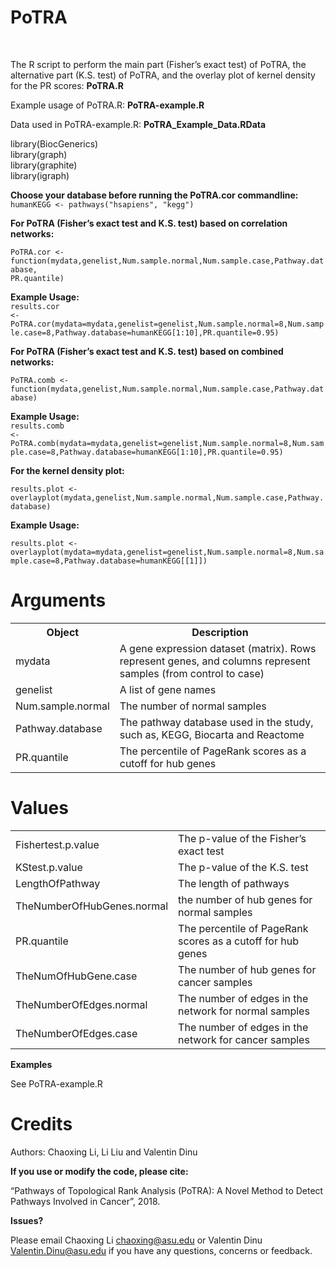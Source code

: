 # PoTRA

<br>

The R script to perform the main part (Fisher’s exact test) of PoTRA, the alternative part (K.S. test) of PoTRA, and the overlay plot of kernel density for the PR scores: <b>PoTRA.R</b><br>

Example usage of PoTRA.R: <b>PoTRA-example.R</b><br>

Data used in PoTRA-example.R: <b>PoTRA_Example_Data.RData</b><br>


library(BiocGenerics) <br>
library(graph) <br>
library(graphite) <br>
library(igraph) <br>

<b>Choose your database before running the PoTRA.cor commandline: <br> </b>
<code>humanKEGG <- pathways("hsapiens", "kegg") </code>


<b>For PoTRA (Fisher’s exact test and K.S. test) based on correlation networks:</b> <br>

<code>PoTRA.cor <- function(mydata,genelist,Num.sample.normal,Num.sample.case,Pathway.database, PR.quantile)</code>
 
<b>Example Usage: </b><br>
<code>results.cor <-PoTRA.cor(mydata=mydata,genelist=genelist,Num.sample.normal=8,Num.sample.case=8,Pathway.database=humanKEGG[1:10],PR.quantile=0.95)</code>


<b>For PoTRA (Fisher’s exact test and K.S. test) based on combined networks:</b> <br>

<code>PoTRA.comb <- function(mydata,genelist,Num.sample.normal,Num.sample.case,Pathway.database)</code>

<b>Example Usage: </b><br>
<code>results.comb <-PoTRA.comb(mydata=mydata,genelist=genelist,Num.sample.normal=8,Num.sample.case=8,Pathway.database=humanKEGG[1:10],PR.quantile=0.95)</code>


<b>For the kernel density plot:</b> <br>

<code>results.plot <- overlayplot(mydata,genelist,Num.sample.normal,Num.sample.case,Pathway.database)</code>

 
<b>Example Usage: </b><br>

<code>results.plot <- overlayplot(mydata=mydata,genelist=genelist,Num.sample.normal=8,Num.sample.case=8,Pathway.database=humanKEGG[[1]])</code>

# Arguments

<html>
<body>

<table>
 <tr>
    <th>Object</th>
     <th>Description</th>
   </tr>
   <tr>
    <td>mydata</td>
    <td>A gene expression dataset (matrix). Rows represent genes, and columns represent samples (from control to case)</td>
   </tr>
   <tr>
    <td>genelist</td>
    <td>A list of gene names</td>
   </tr>
    <tr>
    <td>Num.sample.normal</td>
    <td>The number of normal samples</td>
   </tr>
   <tr>
    <td>Pathway.database</td>
    <td>The pathway database used in the study, such as, KEGG, Biocarta and Reactome</td>
   </tr>
    <tr>
    <td>PR.quantile</td>
    <td>The percentile of PageRank scores as a cutoff for hub genes </td>
    </tr>
</table>

</body>
</html>

   
# Values

 
<html>
<body>

<table>
   <tr>
    <td>Fishertest.p.value</td>
    <td>The p-value of the Fisher’s exact test</td>
   </tr>
   <tr>
    <td>KStest.p.value</td>
    <td>The p-value of the K.S. test</td>
   </tr>
    <tr>
    <td>LengthOfPathway</td>
    <td>The length of pathways</td>
   </tr>
   <tr>
    <td>TheNumberOfHubGenes.normal</td>
    <td>the number of hub genes for normal samples</td>
   </tr>
    <tr>
    <td>PR.quantile</td>
    <td>The percentile of PageRank scores as a cutoff for hub genes </td>
    </tr>
    <tr>
    <td>TheNumOfHubGene.case</td>
    <td>The number of hub genes for cancer samples </td>
    </tr>
    <tr>
    <td>TheNumberOfEdges.normal</td>
    <td>The number of edges in the network for normal samples</td>
    </tr>
    <tr>
    <td>TheNumberOfEdges.case</td>
    <td>The number of edges in the network for cancer samples </td>
    </tr>
</table>

</body>
</html>
 


<b>Examples </b>

See PoTRA-example.R

 
# Credits

Authors: Chaoxing Li, Li Liu and Valentin Dinu

 

<b>If you use or modify the code, please cite:</b>

“Pathways of Topological Rank Analysis (PoTRA): A Novel Method to Detect Pathways Involved in Cancer”, 2018.

 

<b>Issues?</b>

Please email Chaoxing Li <chaoxing@asu.edu> or Valentin Dinu <Valentin.Dinu@asu.edu> if you have any questions, concerns or feedback.
